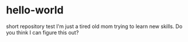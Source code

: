 # hello-world
short repository test
I'm just a tired old mom trying to learn new skills.
Do you think I can figure this out?
